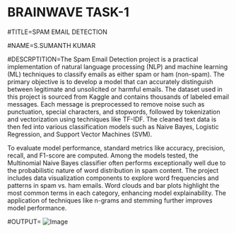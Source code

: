 #  BRAINWAVE TASK-1 



#TITLE=SPAM EMAIL DETECTION


#NAME=S.SUMANTH KUMAR



#DESCRPTITION=The Spam Email Detection project is a practical implementation of natural language processing (NLP) and machine learning (ML) techniques to classify emails as either spam or ham (non-spam). The primary objective is to develop a model that can accurately distinguish between legitimate and unsolicited or harmful emails. The dataset used in this project is sourced from Kaggle and contains thousands of labeled email messages. Each message is preprocessed to remove noise such as punctuation, special characters, and stopwords, followed by tokenization and vectorization using techniques like TF-IDF. The cleaned text data is then fed into various classification models such as Naive Bayes, Logistic Regression, and Support Vector Machines (SVM).

To evaluate model performance, standard metrics like accuracy, precision, recall, and F1-score are computed. Among the models tested, the Multinomial Naive Bayes classifier often performs exceptionally well due to the probabilistic nature of word distribution in spam content. The project includes data visualization components to explore word frequencies and patterns in spam vs. ham emails. Word clouds and bar plots highlight the most common terms in each category, enhancing model explainability. The application of techniques like n-grams and stemming further improves model performance.






#OUTPUT= ![Image](https://github.com/user-attachments/assets/affd15fc-59d5-4c51-886a-4700286626a8)
